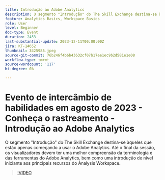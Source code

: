 ```yaml
---
title: Introdução ao Adobe Analytics
description: O segmento "Introdução" do The Skill Exchange destina-se àqueles que estão apenas começando a usar o Adobe Analytics. Até o final da sessão, os visualizadores devem ter uma melhor compreensão da terminologia e das ferramentas do Adobe Analytics, bem como uma introdução de nível iniciante aos principais recursos do Analysis Workspace.
feature: Analytics Basics, Workspace Basics
role: User
level: Beginner
doc-type: Event
duration: 2453
last-substantial-update: 2023-12-11T00:00:00Z
jira: KT-14652
thumbnail: 3425985.jpeg
source-git-commit: 76b246f4b6b43632cf07b17ee1ec9b2d581e1e08
workflow-type: tm+mt
source-wordcount: '117'
ht-degree: 0%

---
```



# Evento de intercâmbio de habilidades em agosto de 2023 - Conheça o rastreamento - Introdução ao Adobe Analytics

O segmento &quot;Introdução&quot; do The Skill Exchange destina-se àqueles que estão apenas começando a usar o Adobe Analytics. Até o final da sessão, os visualizadores devem ter uma melhor compreensão da terminologia e das ferramentas do Adobe Analytics, bem como uma introdução de nível iniciante aos principais recursos do Analysis Workspace.

>[!VIDEO](https://video.tv.adobe.com/v/3425985/?learn=on)

